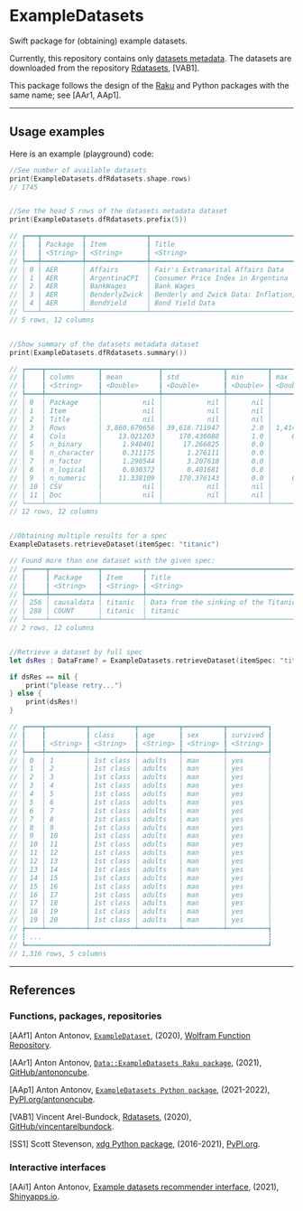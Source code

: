 # ExampleDatasets

Swift package for (obtaining) example datasets.

Currently, this repository contains only 
[datasets metadata](./resources/dfRdatasets.csv). The datasets are downloaded from
the repository
[Rdatasets](https://github.com/vincentarelbundock/Rdatasets/), \[VAB1\].

This package follows the design of the [Raku](https://raku.org) and Python packages
with the same name; see \[AAr1, AAp1\].

------------------------------------------------------------------------

## Usage examples

Here is an example (playground) code:

```swift
//See number of available datasets
print(ExampleDatasets.dfRdatasets.shape.rows)
// 1745


//See the head 5 rows of the datasets metadata dataset
print(ExampleDatasets.dfRdatasets.prefix(5))

// ┏━━━┳━━━━━━━━━━┳━━━━━━━━━━━━━━━┳━━━━━━━━━━━━━━━━━━━━━━━━━━━━━━━━━━━━━━━━━━━━━━━━━━━━┳━━━━━━━┳━━━━━━━┳━━━━━━━━━━┳━━━━━━━━━━━━━┳━━━━━━━━━━┳━━━━━━━━━━━┳━━━━━━━━━━━┳╍╍╍╍╍╍┓
// ┃   ┃ Package  ┃ Item          ┃ Title                                              ┃ Rows  ┃ Cols  ┃ n_binary ┃ n_character ┃ n_factor ┃ n_logical ┃ n_numeric ┃ 2    ┇
// ┃   ┃ <String> ┃ <String>      ┃ <String>                                           ┃ <Int> ┃ <Int> ┃ <Int>    ┃ <Int>       ┃ <Int>    ┃ <Int>     ┃ <Int>     ┃ more ┇
// ┡━━━╇━━━━━━━━━━╇━━━━━━━━━━━━━━━╇━━━━━━━━━━━━━━━━━━━━━━━━━━━━━━━━━━━━━━━━━━━━━━━━━━━━╇━━━━━━━╇━━━━━━━╇━━━━━━━━━━╇━━━━━━━━━━━━━╇━━━━━━━━━━╇━━━━━━━━━━━╇━━━━━━━━━━━╇╍╍╍╍╍╍┩
// │ 0 │ AER      │ Affairs       │ Fair's Extramarital Affairs Data                   │   601 │     9 │        2 │           0 │        2 │         0 │         7 │      ┆
// │ 1 │ AER      │ ArgentinaCPI  │ Consumer Price Index in Argentina                  │    80 │     2 │        0 │           0 │        0 │         0 │         2 │      ┆
// │ 2 │ AER      │ BankWages     │ Bank Wages                                         │   474 │     4 │        2 │           0 │        3 │         0 │         1 │      ┆
// │ 3 │ AER      │ BenderlyZwick │ Benderly and Zwick Data: Inflation, Growth and St… │    31 │     5 │        0 │           0 │        0 │         0 │         5 │      ┆
// │ 4 │ AER      │ BondYield     │ Bond Yield Data                                    │    60 │     2 │        0 │           0 │        0 │         0 │         2 │      ┆
// └───┴──────────┴───────────────┴────────────────────────────────────────────────────┴───────┴───────┴──────────┴─────────────┴──────────┴───────────┴───────────┴╌╌╌╌╌╌┘
// 5 rows, 12 columns


//Show summary of the datasets metadata dataset
print(ExampleDatasets.dfRdatasets.summary())

// ┏━━━━┳━━━━━━━━━━━━━┳━━━━━━━━━━━━━━┳━━━━━━━━━━━━━━━┳━━━━━━━━━━┳━━━━━━━━━━━━━┳━━━━━━━━━━┳━━━━━━━━━━┳━━━━━━━━━━┳━━━━━━━━━━━━━━━━━━━━━━━━━━━━━━━━━━━━━━━━━━━━━━━━━━━━┳━━━━━━━━━━━━━┳━━━━━━━━━━━┳━━━━━━━━━━━┓
// ┃    ┃ column      ┃ mean         ┃ std           ┃ min      ┃ max         ┃ median   ┃ Q1       ┃ Q3       ┃ mode                                               ┃ uniqueCount ┃ noneCount ┃ someCount ┃
// ┃    ┃ <String>    ┃ <Double>     ┃ <Double>      ┃ <Double> ┃ <Double>    ┃ <Double> ┃ <Double> ┃ <Double> ┃ <Array<Any>>                                       ┃ <Int>       ┃ <Int>     ┃ <Int>     ┃
// ┡━━━━╇━━━━━━━━━━━━━╇━━━━━━━━━━━━━━╇━━━━━━━━━━━━━━━╇━━━━━━━━━━╇━━━━━━━━━━━━━╇━━━━━━━━━━╇━━━━━━━━━━╇━━━━━━━━━━╇━━━━━━━━━━━━━━━━━━━━━━━━━━━━━━━━━━━━━━━━━━━━━━━━━━━━╇━━━━━━━━━━━━━╇━━━━━━━━━━━╇━━━━━━━━━━━┩
// │ 0  │ Package     │          nil │           nil │      nil │         nil │      nil │      nil │      nil │ ["Stat2Data"]                                      │          57 │         0 │     1,745 │
// │ 1  │ Item        │          nil │           nil │      nil │         nil │      nil │      nil │      nil │ ["Mroz", "housing", "smoking", "Grunfeld", "salin… │       1,688 │         0 │     1,745 │
// │ 2  │ Title       │          nil │           nil │      nil │         nil │      nil │      nil │      nil │ ["Internal functions for gap"]                     │       1,605 │         0 │     1,745 │
// │ 3  │ Rows        │ 3,860.679656 │ 39,616.711947 │      2.0 │ 1,414,593.0 │    108.0 │     35.0 │    601.0 │ [20]                                               │         699 │         0 │     1,745 │
// │ 4  │ Cols        │    13.021203 │    170.436088 │      1.0 │     6,831.0 │      5.0 │      3.0 │      9.0 │ [2]                                                │          56 │         0 │     1,745 │
// │ 5  │ n_binary    │     1.940401 │     17.266825 │      0.0 │       624.0 │      0.0 │      0.0 │      2.0 │ [0]                                                │          28 │         0 │     1,745 │
// │ 6  │ n_character │     0.311175 │      1.276111 │      0.0 │        17.0 │      0.0 │      0.0 │      0.0 │ [0]                                                │          14 │         0 │     1,745 │
// │ 7  │ n_factor    │     1.290544 │      3.207618 │      0.0 │        64.0 │      0.0 │      0.0 │      2.0 │ [0]                                                │          22 │         0 │     1,745 │
// │ 8  │ n_logical   │     0.030372 │      0.401681 │      0.0 │        11.0 │      0.0 │      0.0 │      0.0 │ [0]                                                │           7 │         0 │     1,745 │
// │ 9  │ n_numeric   │    11.338109 │    170.376143 │      0.0 │     6,830.0 │      3.0 │      2.0 │      7.0 │ [2]                                                │          51 │         0 │     1,745 │
// │ 10 │ CSV         │          nil │           nil │      nil │         nil │      nil │      nil │      nil │ ["https://vincentarelbundock.github.io/Rdatasets/… │       1,745 │         0 │     1,745 │
// │ 11 │ Doc         │          nil │           nil │      nil │         nil │      nil │      nil │      nil │ ["https://vincentarelbundock.github.io/Rdatasets/… │       1,745 │         0 │     1,745 │
// └────┴─────────────┴──────────────┴───────────────┴──────────┴─────────────┴──────────┴──────────┴──────────┴────────────────────────────────────────────────────┴─────────────┴───────────┴───────────┘
// 12 rows, 12 columns


//Obtaining multiple results for a spec
ExampleDatasets.retrieveDataset(itemSpec: "titanic")

// Found more than one dataset with the given spec:
// ┏━━━━━┳━━━━━━━━━━━━┳━━━━━━━━━━┳━━━━━━━━━━━━━━━━━━━━━━━━━━━━━━━━━━━━━━┳━━━━━━━┳━━━━━━━┳━━━━━━━━━━┳━━━━━━━━━━━━━┳━━━━━━━━━━┳━━━━━━━━━━━┳━━━━━━━━━━━┳╍╍╍╍╍╍┓
// ┃     ┃ Package    ┃ Item     ┃ Title                                ┃ Rows  ┃ Cols  ┃ n_binary ┃ n_character ┃ n_factor ┃ n_logical ┃ n_numeric ┃ 2    ┇
// ┃     ┃ <String>   ┃ <String> ┃ <String>                             ┃ <Int> ┃ <Int> ┃ <Int>    ┃ <Int>       ┃ <Int>    ┃ <Int>     ┃ <Int>     ┃ more ┇
// ┡━━━━━╇━━━━━━━━━━━━╇━━━━━━━━━━╇━━━━━━━━━━━━━━━━━━━━━━━━━━━━━━━━━━━━━━╇━━━━━━━╇━━━━━━━╇━━━━━━━━━━╇━━━━━━━━━━━━━╇━━━━━━━━━━╇━━━━━━━━━━━╇━━━━━━━━━━━╇╍╍╍╍╍╍┩
// │ 256 │ causaldata │ titanic  │ Data from the sinking of the Titanic │ 2,201 │     4 │        3 │           0 │        0 │         0 │         4 │      ┆
// │ 288 │ COUNT      │ titanic  │ titanic                              │ 1,316 │     4 │        3 │           0 │        4 │         0 │         0 │      ┆
// └─────┴────────────┴──────────┴──────────────────────────────────────┴───────┴───────┴──────────┴─────────────┴──────────┴───────────┴───────────┴╌╌╌╌╌╌┘
// 2 rows, 12 columns


//Retrieve a dataset by full spec
let dsRes : DataFrame? = ExampleDatasets.retrieveDataset(itemSpec: "titanic", packageSpec: "COUNT")

if dsRes == nil {
    print("please retry...")
} else {
    print(dsRes!)
}

// ┏━━━━┳━━━━━━━━━━┳━━━━━━━━━━━┳━━━━━━━━━━┳━━━━━━━━━━┳━━━━━━━━━━┓
// ┃    ┃          ┃ class     ┃ age      ┃ sex      ┃ survived ┃
// ┃    ┃ <String> ┃ <String>  ┃ <String> ┃ <String> ┃ <String> ┃
// ┡━━━━╇━━━━━━━━━━╇━━━━━━━━━━━╇━━━━━━━━━━╇━━━━━━━━━━╇━━━━━━━━━━┩
// │ 0  │ 1        │ 1st class │ adults   │ man      │ yes      │
// │ 1  │ 2        │ 1st class │ adults   │ man      │ yes      │
// │ 2  │ 3        │ 1st class │ adults   │ man      │ yes      │
// │ 3  │ 4        │ 1st class │ adults   │ man      │ yes      │
// │ 4  │ 5        │ 1st class │ adults   │ man      │ yes      │
// │ 5  │ 6        │ 1st class │ adults   │ man      │ yes      │
// │ 6  │ 7        │ 1st class │ adults   │ man      │ yes      │
// │ 7  │ 8        │ 1st class │ adults   │ man      │ yes      │
// │ 8  │ 9        │ 1st class │ adults   │ man      │ yes      │
// │ 9  │ 10       │ 1st class │ adults   │ man      │ yes      │
// │ 10 │ 11       │ 1st class │ adults   │ man      │ yes      │
// │ 11 │ 12       │ 1st class │ adults   │ man      │ yes      │
// │ 12 │ 13       │ 1st class │ adults   │ man      │ yes      │
// │ 13 │ 14       │ 1st class │ adults   │ man      │ yes      │
// │ 14 │ 15       │ 1st class │ adults   │ man      │ yes      │
// │ 15 │ 16       │ 1st class │ adults   │ man      │ yes      │
// │ 16 │ 17       │ 1st class │ adults   │ man      │ yes      │
// │ 17 │ 18       │ 1st class │ adults   │ man      │ yes      │
// │ 18 │ 19       │ 1st class │ adults   │ man      │ yes      │
// │ 19 │ 20       │ 1st class │ adults   │ man      │ yes      │
// ┢╍╍╍╍┷╍╍╍╍╍╍╍╍╍╍┷╍╍╍╍╍╍╍╍╍╍╍┷╍╍╍╍╍╍╍╍╍╍┷╍╍╍╍╍╍╍╍╍╍┷╍╍╍╍╍╍╍╍╍╍┪
// ┇ ...                                                        ┇
// ┗╍╍╍╍╍╍╍╍╍╍╍╍╍╍╍╍╍╍╍╍╍╍╍╍╍╍╍╍╍╍╍╍╍╍╍╍╍╍╍╍╍╍╍╍╍╍╍╍╍╍╍╍╍╍╍╍╍╍╍╍┛
// 1,316 rows, 5 columns

```

------------------------------------------------------------------------

## References

### Functions, packages, repositories

\[AAf1\] Anton Antonov,
[`ExampleDataset`](https://resources.wolframcloud.com/FunctionRepository/resources/ExampleDataset),
(2020), [Wolfram Function
Repository](https://resources.wolframcloud.com/FunctionRepository).

\[AAr1\] Anton Antonov,
[`Data::ExampleDatasets Raku package`](https://github.com/antononcube/Raku-Data-ExampleDatasets),
(2021), [GitHub/antononcube](https://github.com/antononcube).

\[AAp1\] Anton Antonov,
[`ExampleDatasets Python package`](https://pypi.org/project/ExampleDatasets/),
(2021-2022), [PyPI.org/antononcube](https://pypi.org/user/antononcube/).

\[VAB1\] Vincent Arel-Bundock,
[Rdatasets](https://github.com/vincentarelbundock/Rdatasets/), (2020),
[GitHub/vincentarelbundock](https://github.com/vincentarelbundock).

\[SS1\] Scott Stevenson, [xdg Python package](https://pypi.org/project/xdg/), (2016-2021),
[PyPI.org](https://pypi.org/project/xdg/).

### Interactive interfaces

\[AAi1\] Anton Antonov, [Example datasets recommender interface](https://antononcube.shinyapps.io/ExampleDatasetsRecommenderInterface/),
(2021), [Shinyapps.io](https://antononcube.shinyapps.io/).
